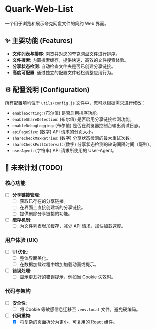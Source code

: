 # Quark-Web-List

一个用于浏览和展示夸克网盘文件的简约 Web 界面。

## ✨ 主要功能 (Features)

- **文件列表与排序**: 浏览并对您的夸克网盘文件进行排序。
- **文件搜索**: 内置搜索缓存，提供快速、高效的文件搜索体验。
- **分享状态检测**: 自动检查文件夹是否已创建分享链接。
- **高度可配置**: 通过独立的配置文件轻松调整应用行为。

## ⚙️ 配置说明 (Configuration)

所有配置项均位于 `utils/config.js` 文件中，您可以根据需求进行修改：

- `enableSorting`: (布尔值) 是否启用排序功能。
- `enableShareDetection`: (布尔值) 是否启用分享链接检测功能。
- `enableDebugLogging`: (布尔值) 是否在浏览器控制台输出调试日志。
- `apiPageSize`: (数字) API 请求的分页大小。
- `shareCheckMaxRetries`: (数字) 分享状态检测的最大重试次数。
- `shareCheckPollInterval`: (数字) 分享状态检测的轮询间隔时间（毫秒）。
- `userAgent`: (字符串) API 请求所使用的 User-Agent。

## 🚀 未来计划 (TODO)

### 核心功能
- [ ] **分享链接管理**:
  - [ ] 获取已存在的分享链接。
  - [ ] 在界面上直接创建新的分享链接。
  - [ ] 提供删除分享链接的功能。
- [ ] **缓存机制**:
  - [ ] 为文件列表增加缓存，减少 API 请求，加快加载速度。

### 用户体验 (UX)
- [ ] **UI 优化**:
  - [ ] 整体界面美化。
  - [ ] 在数据加载过程中增加加载动画或提示。
- [ ] **错误处理**:
  - [ ] 显示更友好的错误提示，例如当 Cookie 失效时。

### 代码与架构
- [ ] **安全性**:
  - [ ] 将 Cookie 等敏感信息迁移至 `.env.local` 文件，避免硬编码。
- [ ] **代码重构**:
  - [X] 将复杂的页面拆分为更小、可复用的 React 组件。
